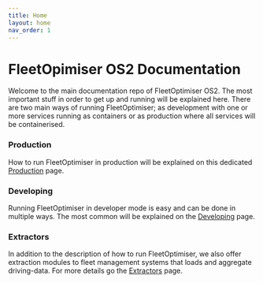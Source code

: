 ```yaml
---
title: Home
layout: home
nav_order: 1
---
```


# FleetOpimiser OS2 Documentation

Welcome to the main documentation repo of FleetOptimiser OS2. The most important stuff in order to get up and running will be explained here.
There are two main ways of running FleetOptimiser; as development with one or more services running as containers or as production where all services will be containerised.

### Production
How to run FleetOptimiser in production will be explained on this dedicated [Production] page.

### Developing
Running FleetOptimiser in developer mode is easy and can be done in multiple ways. The most common will be explained on the [Developing] page.

### Extractors
In addition to the description of how to run FleetOptimiser, we also offer extraction modules to fleet management systems that loads and aggregate driving-data. 
For more details go the [Extractors] page.

[Extractors]: extractors.md
[Production]: production.md
[Developing]: developing.md
